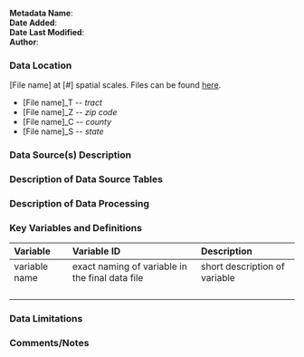 **Metadata Name**:   
**Date Added**:   
**Date Last Modified**:   
**Author**:   

### Data Location
[File name] at [#] spatial scales. Files can be found [here](/data_final).

* [File name]_T -- *tract*
* [File name]_Z -- *zip code*
* [File name]_C -- *county*
* [File name]_S -- *state*

### Data Source(s) Description

### Description of Data Source Tables

### Description of Data Processing

### Key Variables and Definitions

| Variable | Variable ID | Description |
|:---------|:--------------------|:------------|
| variable name | exact naming of variable in the final data file  | short description of variable |
|  |  |  |
|  |  |  |
|  |  |  |
|  |  |  |


### Data Limitations

### Comments/Notes

